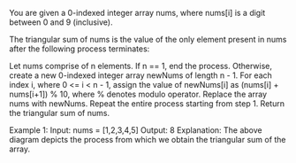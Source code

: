 You are given a 0-indexed integer array nums, where nums[i] is a digit between 0 and 9 (inclusive).

The triangular sum of nums is the value of the only element present in nums after the following process terminates:

Let nums comprise of n elements. If n == 1, end the process. Otherwise, create a new 0-indexed integer array newNums of length n - 1.
For each index i, where 0 <= i < n - 1, assign the value of newNums[i] as (nums[i] + nums[i+1]) % 10, where % denotes modulo operator.
Replace the array nums with newNums.
Repeat the entire process starting from step 1.
Return the triangular sum of nums.

Example 1:
Input: nums = [1,2,3,4,5]
Output: 8
Explanation:
The above diagram depicts the process from which we obtain the triangular sum of the array.
